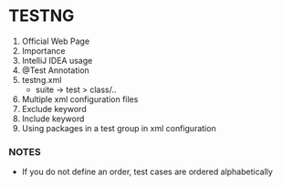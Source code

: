 # TESTNG
1. Official Web Page
2. Importance
3. IntelliJ IDEA usage
4. @Test Annotation
5. testng.xml
   - suite -> test > class/..
6. Multiple xml configuration files
7. Exclude keyword
8. Include keyword
9. Using packages in a test group in xml configuration

### NOTES 
- If you do not define an order, test cases are ordered alphabetically 
